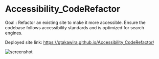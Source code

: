 # Accessibility_CodeRefactor
Goal : Refactor an existing site to make it more accessible.
        Ensure the codebase follows accessibility standards and is optimized for search engines.

Deployed site link: https://gtakawira.github.io/Accessibility_CodeRefactor/

<img src="Assets/Accessibility-CodeRefactor.png" alt="screenshot"/>
